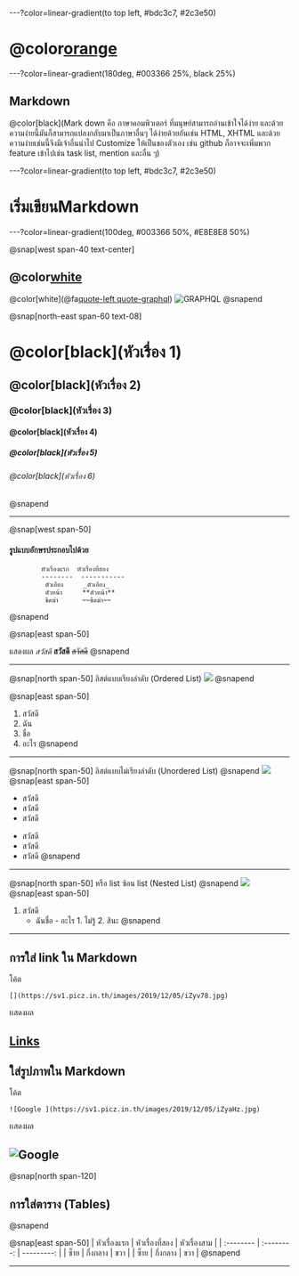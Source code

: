 ---?color=linear-gradient(to top left, #bdc3c7, #2c3e50)
# @color[orange](Markdown)

---?color=linear-gradient(180deg, #003366 25%, black 25%)
## Markdown

@color[black](Mark down คือ
ภาษาคอมพิวเตอร์ ที่มนุษย์สามารถอ่านเข้าใจได้ง่าย
และด้วยความง่ายนี้มันก็สามารถแปลงกลับมาเป็นภาษาอื่นๆ
ได้ง่ายด้วยกันเช่น HTML, XHTML และด้วยความง่ายเช่นนี้จึงมีเจ้าอื่นนำไป Customize ให้เป็นของตัวเอง
เช่น github ก็อาจจะเพิ่มพวก feature
เข้าไปเช่น task list, mention และอื่น ๆ)

---?color=linear-gradient(to top left, #bdc3c7, #2c3e50)

# เริ่มเขียนMarkdown

---?color=linear-gradient(100deg, #003366 50%, #E8E8E8 50%)

@snap[west span-40 text-center]

## @color[white](หัวเรื่อง)
@color[white](@fa[quote-left quote-graphql](การเขียนหัวเรื่องในขนาดต่างๆ))
![GRAPHQL](https://sv1.picz.in.th/images/2019/12/06/igbSyS.png)
@snapend

@snap[north-east span-60 text-08]
# @color[black](หัวเรื่อง 1)
## @color[black](หัวเรื่อง 2)
### @color[black](หัวเรื่อง 3)
#### @color[black](หัวเรื่อง 4)
##### @color[black](หัวเรื่อง 5)
###### @color[black](หัวเรื่อง 6)
@snapend

---

@snap[west span-50]

#### รูปแบบอักษรประกอบไปด้วย

```
        หัวเรื่องแรก  หัวเรื่องที่สอง 
        --------  -----------  
         ตัวเอียง     _ตัวเอียง_     
         ตัวหน้า     **ตัวหน้า**    
         ขีดฆ่า      ~~ขีดฆ่า~~
```
@snapend      

@snap[east span-50]

แสดงผล
_สวัสดี_
**สวัสดี**
~~สวัสดี~~
@snapend

---

@snap[north span-50]
ลิสต์แบบเรียงลำดับ (Ordered List)
![](https://sv1.picz.in.th/images/2019/12/05/iZFSgv.jpg)
@snapend

@snap[east span-50]

1. สวัสดี
2. ฉัน
3. ชื่อ
4. อะไร
   @snapend

---

@snap[north span-50]
ลิสต์แบบไม่เรียงลำดับ (Unordered List)
@snapend
![](https://sv1.picz.in.th/images/2019/12/05/iZFYCE.jpg)
@snap[east span-50]

- สวัสดี
- สวัสดี
- สวัสดี

* สวัสดี
* สวัสดี
* สวัสดี
  @snapend

---

@snap[north span-50]
หรือ list ซ้อน list (Nested List)
@snapend
![](https://sv1.picz.in.th/images/2019/12/05/iZyXqq.jpg)
@snap[east span-50]

1. สวัสดี
   - ฉันชื่อ - อะไร 1. ไม่รู้ 2. สินะ
     @snapend

---

## การใส่ link ใน Markdown

โค้ต

    [](https://sv1.picz.in.th/images/2019/12/05/iZyv78.jpg)

เเสดงผล

## [Links](http://www.google.com)

## ใส่รูปภาพใน Markdown

โค้ต

    ![Google ](https://sv1.picz.in.th/images/2019/12/05/iZyaHz.jpg)

เเสดงผล

## ![Google ](https://www.google.co.th/images/branding/googlelogo/2x/googlelogo_color_272x92dp.png)

@snap[north span-120]

## การใส่ตาราง (Tables)

@snapend

@snap[east span-50]
| หัวเรื่องแรก | หัวเรื่องที่สอง | หัวเรื่องสาม |
| :-------- | :--------: | ---------: |
| ซ็าย | กึ่งกลาง | ขวา |
| ซ็าย | กึ่งกลาง | ขวา |
@snapend

---
